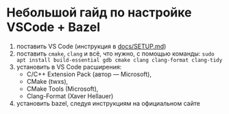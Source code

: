 # Небольшой гайд по настройке VSCode + Bazel

1) поставить VS Code (инструкция в [docs/SETUP.md](docs/SETUP.md))
2) поставить `cmake`, `clang` и всё, что нужно, с помощью команды: `sudo apt install build-essential gdb cmake clang clang-format clang-tidy`
3) установить в VS Code расширения:
   - C/C++ Extension Pack (автор — Microsoft),
   - CMake (twxs),
   - CMake Tools (Microsoft),
   - Clang-Format (Xaver Hellauer)
4) установить bazel, следуя инструкциям на официальном сайте